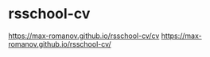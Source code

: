 # rsschool-cv
https://max-romanov.github.io/rsschool-cv/cv
https://max-romanov.github.io/rsschool-cv/
